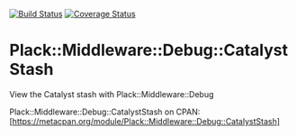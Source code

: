 [![Build Status](https://travis-ci.org/markwellis/plack-middleware-debug-catalyststash.png)](https://travis-ci.org/markwellis/plack-middleware-debug-catalyststash)
[![Coverage Status](https://coveralls.io/repos/markwellis/plack-middleware-debug-catalyststash/badge.png)](https://coveralls.io/r/markwellis/plack-middleware-debug-catalyststash)

Plack::Middleware::Debug::CatalystStash
=====

View the Catalyst stash with Plack::Middleware::Debug

Plack::Middleware::Debug::CatalystStash on CPAN: [https://metacpan.org/module/Plack::Middleware::Debug::CatalystStash]
